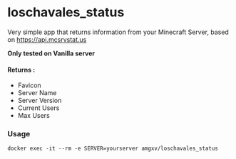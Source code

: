 # loschavales_status
Very simple app that returns information from your Minecraft Server, based on https://api.mcsrvstat.us

**Only tested on Vanilla server**

#### Returns : 
* Favicon 
* Server Name
* Server Version
* Current Users
* Max Users

### Usage

```
docker exec -it --rm -e SERVER=yourserver amgxv/loschavales_status
```

